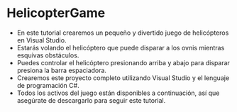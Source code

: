 # HelicopterGame

- En este tutorial crearemos un pequeño y divertido juego de helicópteros en Visual Studio.
- Estarás volando el helicóptero que puede disparar a los ovnis mientras esquivas obstáculos.
- Puedes controlar el helicóptero presionando arriba y abajo para disparar presiona la barra espaciadora.
- Crearemos este proyecto completo utilizando Visual Studio y el lenguaje de programación C#.
- Todos los activos del juego están disponibles a continuación, así que asegúrate de descargarlo para seguir este tutorial.
